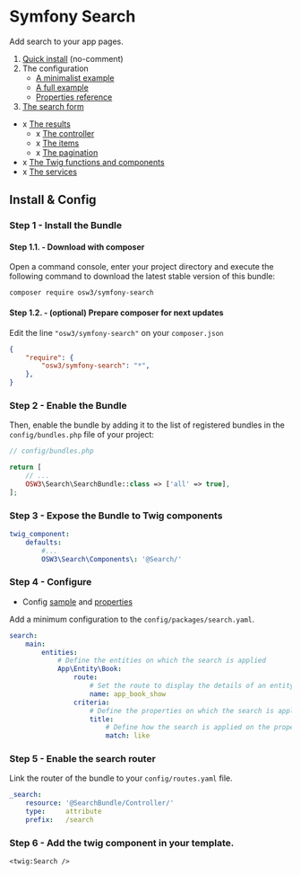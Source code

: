 # Symfony Search

Add search to your app pages.

1. [Quick install](./docs/01-quick-install.md) (no-comment)
2. The configuration
    - [A minimalist example](./docs//02.A-minimalist-configuration.md)
    - [A full example](./docs/02.B-full-cofiguration.md)
    - [Properties reference](./docs/02.C-configuration-properties.md)
3. [The search form](./docs/03-form.md)
- x [The results](./docs/results.md)
    - x [The controller](./docs/controller.md)
    - x [The items](./docs/item.md)
    - x [The pagination](./docs/pagination.md)
- x [The Twig functions and components](./docs/twig.md)
- x [The services](./docs/services.md)

## Install & Config

### Step 1 - Install the Bundle

#### Step 1.1. - Download with composer

Open a command console, enter your project directory and execute the
following command to download the latest stable version of this bundle:

```console
composer require osw3/symfony-search
```

#### Step 1.2. - (optional) Prepare composer for next updates

Edit the line `"osw3/symfony-search"` on your `composer.json`

```json 
{
    "require": {
        "osw3/symfony-search": "*",
    },
}
```

### Step 2 - Enable the Bundle

Then, enable the bundle by adding it to the list of registered bundles
in the `config/bundles.php` file of your project:

```php 
// config/bundles.php

return [
    // ...
    OSW3\Search\SearchBundle::class => ['all' => true],
];
```

### Step 3 - Expose the Bundle to Twig components

```yaml
twig_component:
    defaults:
        #...
        OSW3\Search\Components\: '@Search/'
```

### Step 4 - Configure

- Config [sample](./docs/config.md#config-sample) and [properties](./docs/config.md#config-properties)

Add a minimum configuration to the `config/packages/search.yaml`.

```yaml 
search:
    main:
        entities: 
            # Define the entities on which the search is applied
            App\Entity\Book: 
                route: 
                    # Set the route to display the details of an entity
                    name: app_book_show 
                criteria:
                    # Define the properties on which the search is applied
                    title: 
                        # Define how the search is applied on the property
                        match: like 
```

### Step 5 - Enable the search router

Link the router of the bundle to your `config/routes.yaml` file.

```yaml
_search:
    resource: '@SearchBundle/Controller/'
    type:     attribute
    prefix:   /search
```

### Step 6 - Add the twig component in your template.

```twig
<twig:Search />
```